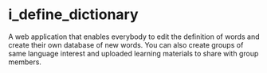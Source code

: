 i_define_dictionary
===================

A web application that enables everybody to edit the definition of words and create their own database of new words.
You can also create groups of same language interest and uploaded learning materials to share with group members.
